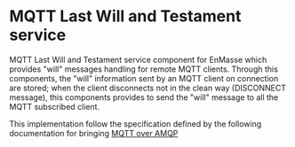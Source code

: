 # MQTT Last Will and Testament service

MQTT Last Will and Testament service component for EnMasse which provides "will" messages handling for remote MQTT clients. Through this components, the "will" information sent by an MQTT client on connection are stored; when the client disconnects not in the clean way (DISCONNECT message), this components provides to send the "will" message to all the MQTT subscribed client.

This implementation follow the specification defined by the following documentation for bringing [MQTT over AMQP](../documentation/design_docs/mqtt-over-amqp)
